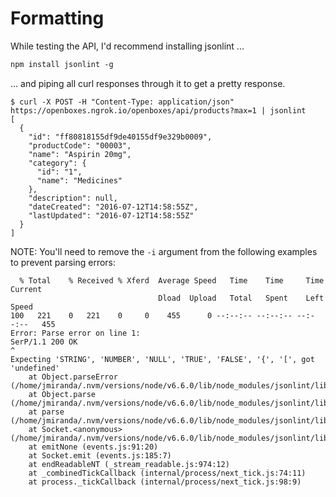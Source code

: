 # Formatting
While testing the API, I'd recommend installing jsonlint ...
```css
npm install jsonlint -g
```

... and piping all curl responses through it to get a pretty response.
```
$ curl -X POST -H "Content-Type: application/json" https://openboxes.ngrok.io/openboxes/api/products?max=1 | jsonlint
[
  {
    "id": "ff80818155df9de40155df9e329b0009",
    "productCode": "00003",
    "name": "Aspirin 20mg",
    "category": {
      "id": "1",
      "name": "Medicines"
    },
    "description": null,
    "dateCreated": "2016-07-12T14:58:55Z",
    "lastUpdated": "2016-07-12T14:58:55Z"
  }
]

```
NOTE: You'll need to remove the `-i` argument from the following examples to prevent parsing errors:
```
  % Total    % Received % Xferd  Average Speed   Time    Time     Time  Current
                                 Dload  Upload   Total   Spent    Left  Speed
100   221    0   221    0     0    455      0 --:--:-- --:--:-- --:--:--   455
Error: Parse error on line 1:
SerP/1.1 200 OK
^
Expecting 'STRING', 'NUMBER', 'NULL', 'TRUE', 'FALSE', '{', '[', got 'undefined'
    at Object.parseError (/home/jmiranda/.nvm/versions/node/v6.6.0/lib/node_modules/jsonlint/lib/jsonlint.js:55:11)
    at Object.parse (/home/jmiranda/.nvm/versions/node/v6.6.0/lib/node_modules/jsonlint/lib/jsonlint.js:132:22)
    at parse (/home/jmiranda/.nvm/versions/node/v6.6.0/lib/node_modules/jsonlint/lib/cli.js:82:14)
    at Socket.<anonymous> (/home/jmiranda/.nvm/versions/node/v6.6.0/lib/node_modules/jsonlint/lib/cli.js:149:41)
    at emitNone (events.js:91:20)
    at Socket.emit (events.js:185:7)
    at endReadableNT (_stream_readable.js:974:12)
    at _combinedTickCallback (internal/process/next_tick.js:74:11)
    at process._tickCallback (internal/process/next_tick.js:98:9) 
```


